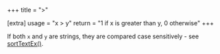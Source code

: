 +++
title = ">"

[extra]
usage = "x > y"
return = "1 if x is greater than y, 0 otherwise"
+++

If both `x` and `y` are strings, they are compared case sensitively - see [sortTextEx()](objects/proc/sorttextex.md).
